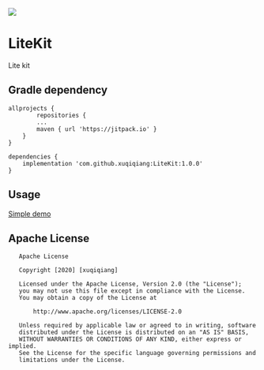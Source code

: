 [![](https://jitpack.io/v/xuqiqiang/LiteKit.svg)](https://jitpack.io/#xuqiqiang/LiteKit)

# LiteKit
Lite kit

## Gradle dependency

```
allprojects {
        repositories {
        ...
        maven { url 'https://jitpack.io' }
    }
}

dependencies {
	implementation 'com.github.xuqiqiang:LiteKit:1.0.0'
}
```

## Usage

[Simple demo](https://github.com/xuqiqiang/LiteKit/blob/main/demo/src/main/java/com/xuqiqiang/litekit/demo/MainActivity.java)

## Apache License
       Apache License

       Copyright [2020] [xuqiqiang]

       Licensed under the Apache License, Version 2.0 (the "License");
       you may not use this file except in compliance with the License.
       You may obtain a copy of the License at

           http://www.apache.org/licenses/LICENSE-2.0

       Unless required by applicable law or agreed to in writing, software
       distributed under the License is distributed on an "AS IS" BASIS,
       WITHOUT WARRANTIES OR CONDITIONS OF ANY KIND, either express or implied.
       See the License for the specific language governing permissions and
       limitations under the License.

